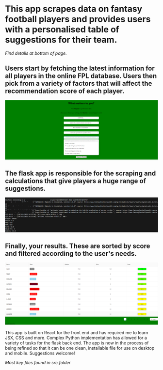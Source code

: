 # This app scrapes data on fantasy football players and provides users with a personalised table of suggestions for their team.

 *Find detalis at bottom of page.* 



## Users start by **fetching the latest information for all players in the online FPL database**. Users then pick from a variety of factors that will affect the recommendation score of each player.
 ![Hubpage](/hubpage.png "Hubpage") 
 
 



## The flask app is responsible for the **scraping and calculations that give players a huge range of suggestions.**
 ![Hubpage](/scraping.png "Server side") 
 
 
 


## **Finally, your results.** These are sorted by score and filtered according to the user's needs.
![Hubpage](/results.png "Results") 




This app is built on React  for the front end and has required me to learn JSX, CSS and more.
Complex Python implementation has allowed for a variety of tasks for the flask back end.
The app is now in the process of being refined so that it can be one clean, installable file for use on desktop and mobile.
Suggestions welcome!

*Most key files found in src folder*

